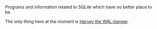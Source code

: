 Programs and information related to SQLite which have no better place to be.

The only thing here at the moment is [Harvey the WAL-banger](./walbanger).
